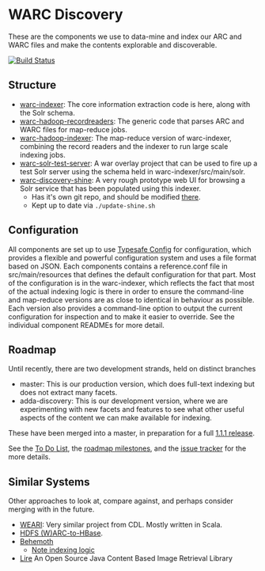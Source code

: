 WARC Discovery
==============

These are the components we use to data-mine and index our ARC and WARC files and make the contents explorable and discoverable.

[![Build Status](https://travis-ci.org/ukwa/warc-discovery.png?branch=master)](https://travis-ci.org/ukwa/warc-discovery/)

Structure
---------

 * [warc-indexer](warc-indexer): The core information extraction code is here, along with the Solr schema.
 * [warc-hadoop-recordreaders](warc-hadoop-recordreaders): The generic code that parses ARC and WARC files for map-reduce jobs.
 * [warc-hadoop-indexer](warc-hadoop-indexer): The map-reduce version of warc-indexer, combining the record readers and the indexer to run large scale indexing jobs.
 * [warc-solr-test-server](warc-solr-test-server): A war overlay project that can be used to fire up a test Solr server using the schema held in warc-indexer/src/main/solr.
 * [warc-discovery-shine](warc-discovery-shine): A very rough prototype web UI for browsing a Solr service that has been populated using this indexer.
    * Has it's own git repo, and should be modified [there](https://github.com/ukwa/shine).
    * Kept up to date via ```./update-shine.sh```

Configuration
-------------

All components are set up to use [Typesafe Config](https://github.com/typesafehub/config) for configuration, which provides a flexible and powerful configuration system and uses a file format based on JSON. Each components contains a reference.conf file in src/main/resources that defines the default configuration for that part.  Most of the configuration is in the warc-indexer, which reflects the fact that most of the actual indexing logic is there in order to ensure the command-line and map-reduce versions are as close to identical in behaviour as possible. Each version also provides a command-line option to output the current configuration for inspection and to make it easier to override. See the individual component READMEs for more detail.


Roadmap
-------

Until recently, there are two development strands, held on distinct branches

* master: This is our production version, which does full-text indexing but does not extract many facets.
* adda-discovery: This is our development version, where we are experimenting with new facets and features to see what other useful aspects of the content we can make available for indexing.

These have been merged into a master, in preparation for a full [1.1.1 release](https://github.com/ukwa/warc-discovery/issues?milestone=1&state=open).

See the [To Do List](TODO.md), the [roadmap milestones](https://github.com/ukwa/warc-discovery/issues/milestones), and the [issue tracker](https://github.com/ukwa/warc-discovery/issues) for the more details.


Similar Systems
-------------

Other approaches to look at, compare against, and perhaps consider merging with in the future.

 * [WEARI](https://bitbucket.org/cdl/weari): Very similar project from CDL. Mostly written in Scala.
 * [HDFS (W)ARC-to-HBase](http://docs.lucidworks.com/display/bigdata/Custom+Ingestion+Implementation).
 * [Behemoth](https://github.com/DigitalPebble/behemoth)
     * [Note indexing logic](https://github.com/DigitalPebble/behemoth/blob/master/solr/src/main/java/com/digitalpebble/behemoth/solr/SOLRWriter.java)
 * [Lire](http://www.semanticmetadata.net/lire/) An Open Source Java Content Based Image Retrieval Library
